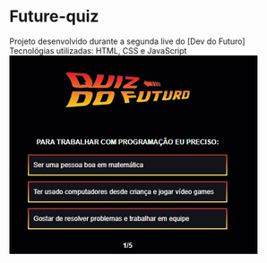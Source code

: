 # Future-quiz
Projeto desenvolvido durante a segunda live do [Dev do Futuro]
Tecnológias utilizadas: HTML, CSS e JavaScript
<img src="img-git.jpeg" >
